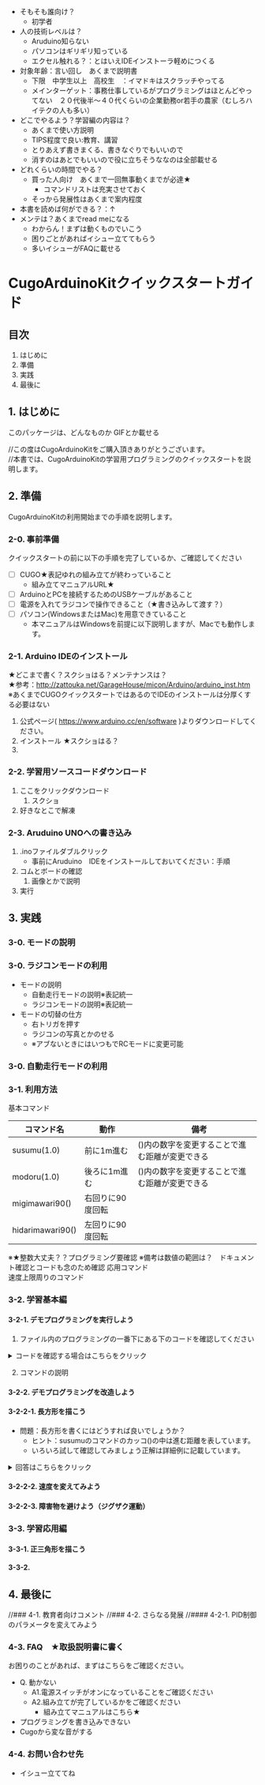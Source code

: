 - そもそも誰向け？
  - 初学者
- 人の技術レベルは？
  - Aruduino知らない
  - パソコンはギリギリ知っている
  - エクセル触れる？：とはいえIDEインストーラ軽めにつくる
- 対象年齢：言い回し　あくまで説明書
  - 下限　中学生以上　高校生　：イマドキはスクラッチやってる
  - メインターゲット：事務仕事しているがプログラミングはほとんどやってない　２０代後半～４０代くらいの企業勤務or若手の農家（むしろハイテクの人も多い）
- どこでやるよう？学習編の内容は？
  - あくまで使い方説明
  - TIPS程度で良い:教育、講習
  - とりあえず書きまくる、書きなぐりでもいいので
  - 消すのはあとでもいいので役に立ちそうななのは全部載せる
- どれくらいの時間でやる？
  - 買った人向け　あくまで一回無事動くまでが必達★
    - コマンドリストは充実させておく
  - そっから発展性はあくまで案内程度
- 本書を読めば何ができる？：↑
- メンテは？あくまでread meになる
  - わからん！まずは動くものでいこう
  - 困りごとがあればイシュー立ててもらう
  - 多いイシューがFAQに載せる

# CugoArduinoKitクイックスタートガイド
## 目次
1. はじめに
2. 準備
3. 実践
4. 最後に
## 1. はじめに
このパッケージは、どんなものか
GIFとか載せる

//この度はCugoArduinoKitをご購入頂きありがとうございます。 </br>
//本書では、CugoArduinoKitの学習用プログラミングのクイックスタートを説明します。
## 2. 準備
CugoArduinoKitの利用開始までの手順を説明します。

### 2-0. 事前準備
クイックスタートの前に以下の手順を完了しているか、ご確認してください<br>
- [ ] CUGO★表記ゆれの組み立てが終わっていること
  - 組み立てマニュアルURL★
- [ ] ArduinoとPCを接続するためのUSBケーブルがあること
- [ ] 電源を入れてラジコンで操作できること（★書き込みして渡す？）
- [ ] パソコン(WindowsまたはMac)を用意できていること
  - 本マニュアルはWindowsを前提に以下説明しますが、Macでも動作します。
### 2-1. Arduino IDEのインストール
★どこまで書く？スクショはる？メンテナンスは？</br>
★参考：http://zattouka.net/GarageHouse/micon/Arduino/arduino_inst.htm </br>
※あくまでCUGOクイックスタートではあるのでIDEのインストールは分厚くする必要はない
1. 公式ページ( https://www.arduino.cc/en/software )よりダウンロードしてください。
2. インストール
   ★スクショはる？
3. 
### 2-2. 学習用ソースコードダウンロード
1. ここをクリックダウンロード
   1. スクショ
2. 好きなとこで解凍

### 2-3. Aruduino UNOへの書き込み
1. .inoファイルダブルクリック
   - 事前にAruduino　IDEをインストールしておいてください：手順
2. コムとボードの確認
   1. 画像とかで説明
3. 実行 
## 3. 実践
### 3-0. モードの説明
### 3-0. ラジコンモードの利用
- モードの説明
   - 自動走行モードの説明※表記統一
   - ラジコンモードの説明※表記統一
- モードの切替の仕方
   - 右トリガを押す
   - ラジコンの写真とかのせる
   - ※アブないときにはいつもでRCモードに変更可能 
### 3-0. 自動走行モードの利用
### 3-1. 利用方法

基本コマンド<br>

|  コマンド名  |  動作  |　備考 |
| ---- | ---- | ---- |
|  susumu(1.0)  |  前に1m進む  | ()内の数字を変更することで進む距離が変更できる |
|  modoru(1.0)  |  後ろに1m進む  | ()内の数字を変更することで進む距離が変更できる |
|  migimawari90()  |  右回りに90度回転  |      |
|  hidarimawari90()  |  左回りに90度回転  |      |

※★整数大丈夫？？プログラミング要確認
※備考は数値の範囲は？　ドキュメント確認とコードも念のため確認
応用コマンド<br>
速度上限周りのコマンド

### 3-2. 学習基本編
#### 3-2-1. デモプログラミングを実行しよう
1. ファイル内のプログラミングの一番下にある下のコードを確認してください

<details>

<summary>コードを確認する場合はこちらをクリック</summary>

 ```c
  void CMD_EXECUTE()
  {
  cmd_manager();  // おまじない

  // ここから↓を改造していこう！

  button();//ボタン押し待ち

  susumu(1.0);
  matsu(1000); 
  
  migimawari90();
  matsu(1000); 
  
  susumu(1.0);
  matsu(1000); 
  
  migimawari90();
  matsu(1000); 
  
  susumu(1.0);
  matsu(1000); 
  
  migimawari90();
  matsu(1000);
  
  susumu(1.0);
  matsu(1000); 
  
  migimawari90();
  matsu(1000);  
  // ここから↑を改造していこう！

  cmd_end(motor_controllers);      // おまじない
  }
  ```

</details>

2. コマンドの説明 <br>


#### 3-2-2. デモプログラミングを改造しよう
#### 3-2-2-1. 長方形を描こう
- 問題：長方形を書くにはどうすれば良いでしょうか？
  - ヒント：susumuのコマンドのカッコ()の中は進む距離を表しています。
  - いろいろ試して確認してみましょう正解は詳細例に記載しています。

<details>
<summary>回答はこちらをクリック</summary>

デモのsusumuコマンドの中を変更して、向かい合う辺は同じ距離を進むように変更しよう<br>
以下、正解例
 ```c
  void CMD_EXECUTE()
  {
  cmd_manager();  // おまじない

  // ここから↓を改造していこう！

  button();//ボタン押し待ち

  susumu(2.0); // ★デモプログラミングからの変更箇所
  matsu(1000); 
  
  migimawari90();
  matsu(1000); 
  
  susumu(1.0);
  matsu(1000); 
  
  migimawari90();
  matsu(1000); 
  
  susumu(2.0); // ★デモプログラミングからの変更箇所
  matsu(1000); 
  
  migimawari90();
  matsu(1000);
  
  susumu(1.0);
  matsu(1000); 
  
  migimawari90();
  matsu(1000);  
  // ここから↑を改造していこう！

  cmd_end(motor_controllers);      // おまじない
  }
  ```
</details>

#### 3-2-2-2. 速度を変えてみよう
#### 3-2-2-3. 障害物を避けよう（ジグザク運動）
### 3-3. 学習応用編
#### 3-3-1. 正三角形を描こう
#### 3-3-2. 
## 4. 最後に
//### 4-1. 教育者向けコメント
//### 4-2. さらなる発展
//#### 4-2-1. PID制御のパラメータを変えてみよう
### 4-3. FAQ　★取扱説明書に書く
お困りのことがあれば、まずはこちらをご確認ください。
- Q. 動かない
  - A1.電源スイッチがオンになっていることをご確認ください 
  - A2.組み立てが完了しているかをご確認ください
    - 組み立てマニュアルはこちら★
- プログラミングを書き込みできない
- Cugoから変な音がする


### 4-4. お問い合わせ先
- イシュー立ててね